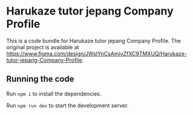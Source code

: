 
  # Harukaze tutor jepang Company Profile

  This is a code bundle for Harukaze tutor jepang Company Profile. The original project is available at https://www.figma.com/design/JWsIYnCsAmivZfXC9TMXUQ/Harukaze-tutor-jepang-Company-Profile.

  ## Running the code

  Run `npm i` to install the dependencies.

  Run `npm run dev` to start the development server.
  